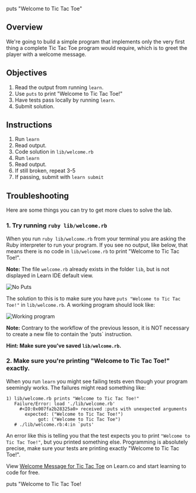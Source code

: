 puts "Welcome to Tic Tac Toe"

## Overview

We're going to build a simple program that implements only the very first thing a complete Tic Tac Toe program would require, which is to greet the player with a welcome message.

## Objectives

1. Read the output from running `learn`.
2. Use `puts` to print "Welcome to Tic Tac Toe!"
3. Have tests pass locally by running `learn`.
4. Submit solution.

## Instructions

1. Run `learn`
2. Read output.
3. Code solution in `lib/welcome.rb`
4. Run `learn`
5. Read output.
6. If still broken, repeat 3-5
7. If passing, submit with `learn submit`

## Troubleshooting

Here are some things you can try to get more clues to solve the lab.

### 1. Try running `ruby lib/welcome.rb`

When you run `ruby lib/welcome.rb` from your terminal you are asking the Ruby interpreter to run your program. If you see no output, like below, that means there is no code in `lib/welcome.rb` to print "Welcome to Tic Tac Toe!".

**Note:** The file `welcome.rb` already exists in the folder `lib`, but is not displayed in Learn IDE default view.

![No Puts](http://learn-co-videos.s3.amazonaws.com/ruby/no.puts.in.code.gif)

The solution to this is to make sure you have `puts "Welcome to Tic Tac Toe!"` in `lib/welcome.rb`. A working program should look like:

![Working program](http://learn-co-videos.s3.amazonaws.com/ruby/working.tic.tac.toe.rb.gif)

**Note:** Contrary to the workflow of the previous lesson, it is NOT necessary to create a new file to contain the 'puts` instruction.  

**Hint: Make sure you've saved `lib/welcome.rb`.**

### 2. Make sure you're printing "Welcome to Tic Tac Toe!" exactly.

When you run `learn` you might see failing tests even though your program seemingly works. The failures might read something like:

```
1) lib/welcome.rb prints "Welcome to Tic Tac Toe!"
   Failure/Error: load './lib/welcome.rb'
     #<IO:0x007fa2b28325a0> received :puts with unexpected arguments
       expected: ("Welcome to Tic Tac Toe!")
            got: ("Welcome to Tic Tac Toe")
   # ./lib/welcome.rb:4:in `puts'
```

An error like this is telling you that the test expects you to print `"Welcome to Tic Tac Toe!"`, but you printed something else. Programming is absolutely precise, make sure your tests are printing exactly "Welcome to Tic Tac Toe!".

<p data-visibility='hidden'>View <a href='https://learn.co/lessons/ttt-1-welcome-rb' title='Welcome Message for Tic Tac Toe'>Welcome Message for Tic Tac Toe</a> on Learn.co and start learning to code for free.</p>
puts "Welcome to Tic Tac Toe!
